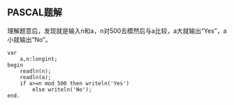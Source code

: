 ## PASCAL题解
理解题意后，发现就是输入n和a，n对500去模然后与a比较，a大就输出“Yes”，a小就输出“No”。
```
var
    a,n:longint;
begin
    readln(n);
    readln(a);
    if a>=n mod 500 then writeln('Yes')
        else writeln('No');
end.
```